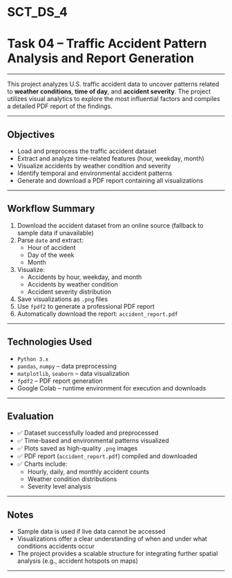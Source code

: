 # SCT_DS_4
# Task 04 – Traffic Accident Pattern Analysis and Report Generation

---

This project analyzes U.S. traffic accident data to uncover patterns related to **weather conditions**, **time of day**, and **accident severity**. The project utilizes visual analytics to explore the most influential factors and compiles a detailed PDF report of the findings.

---

## Objectives

- Load and preprocess the traffic accident dataset  
- Extract and analyze time-related features (hour, weekday, month)  
- Visualize accidents by weather condition and severity  
- Identify temporal and environmental accident patterns  
- Generate and download a PDF report containing all visualizations  

---

## Workflow Summary

1. Download the accident dataset from an online source (fallback to sample data if unavailable)  
2. Parse `date` and extract:
   - Hour of accident  
   - Day of the week  
   - Month  
3. Visualize:
   - Accidents by hour, weekday, and month  
   - Accidents by weather condition  
   - Accident severity distribution  
4. Save visualizations as `.png` files  
5. Use `fpdf2` to generate a professional PDF report  
6. Automatically download the report: `accident_report.pdf`  

---

## Technologies Used

- `Python 3.x`  
- `pandas`, `numpy` – data preprocessing  
- `matplotlib`, `seaborn` – data visualization  
- `fpdf2` – PDF report generation  
- Google Colab – runtime environment for execution and downloads  

---

## Evaluation

- ✅ Dataset successfully loaded and preprocessed  
- ✅ Time-based and environmental patterns visualized  
- ✅ Plots saved as high-quality `.png` images  
- ✅ PDF report (`accident_report.pdf`) compiled and downloaded  
- ✅ Charts include:
  - Hourly, daily, and monthly accident counts  
  - Weather condition distributions  
  - Severity level analysis  

---

## Notes

- Sample data is used if live data cannot be accessed  
- Visualizations offer a clear understanding of when and under what conditions accidents occur  
- The project provides a scalable structure for integrating further spatial analysis (e.g., accident hotspots on maps)  

---
